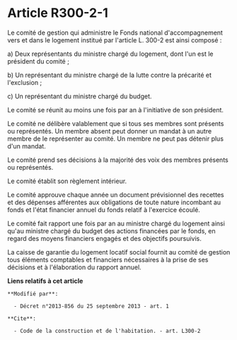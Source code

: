# Article R300-2-1

Le comité de gestion qui administre le Fonds national d'accompagnement vers et dans le logement institué par l'article L.
300-2 est ainsi composé : 

a) Deux représentants du ministre chargé du logement, dont l'un est le président du comité ; 

b) Un représentant du ministre chargé de la lutte contre la précarité et l'exclusion ; 

c) Un représentant du ministre chargé du budget. 

Le comité se réunit au moins une fois par an à l'initiative de son président. 

Le comité ne délibère valablement que si tous ses membres sont présents ou représentés. Un membre absent peut donner un
mandat à un autre membre de le représenter au comité. Un membre ne peut pas détenir plus d'un mandat. 

Le comité prend ses décisions à la majorité des voix des membres présents ou représentés. 

Le comité établit son règlement intérieur. 

Le comité approuve chaque année un document prévisionnel des recettes et des dépenses afférentes aux obligations de toute
nature incombant au fonds et l'état financier annuel du fonds relatif à l'exercice écoulé. 

Le comité fait rapport une fois par an au ministre chargé du logement ainsi qu'au ministre chargé du budget des actions
financées par le fonds, en regard des moyens financiers engagés et des objectifs poursuivis. 

La caisse de garantie du logement locatif social fournit au comité de gestion tous éléments comptables et financiers
nécessaires à la prise de ses décisions et à l'élaboration du rapport annuel.

**Liens relatifs à cet article**

	**Modifié par**:

	  - Décret n°2013-856 du 25 septembre 2013 - art. 1

	**Cite**:

	  - Code de la construction et de l'habitation. - art. L300-2
